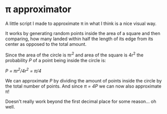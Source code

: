 # π approximator

A little script I made to approximate π in what I think is a nice visual way.

It works by generating random points inside the area of a square and then comparing,
how many landed within half the length of its edge from its center as opposed to the total amount.

Since the area of the circle is πr<sup>2</sup> and area of the square is 4r<sup>2</sup> the
probability *P* of a point being inside the circle is:

*P = πr<sup>2</sup>/4r<sup>2</sup> = π/4*

We can approximate *P* by dividing the amount of points inside the circle by the total number of points.
And since *π = 4P* we can now also approximate π!

Doesn't really work beyond the first decimal place for some reason... oh well.

